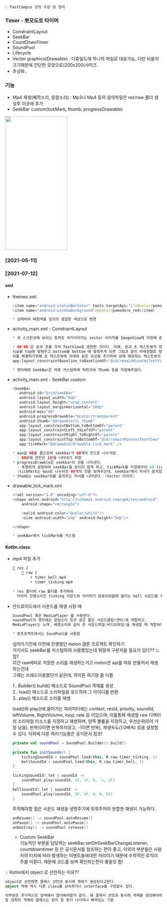 ```💡 FastCampus 강의 수강 및 정리```

### Timer - 뽀모도로 타이머
+ ConstraintLayout
+ SeekBar
+ CountDownTimer
+ SoundPool
+ Lifecycle
+ Vector graphics(Drawable) : 다중밀도에 하나의 파일로 대응가능, 다만 비용이 크기때문에 간단한 모양으로(200x200)사이즈
+ 추상화..

### 기능
+ Mp4 재생(째깍소리, 알람소리) : Mp3나 Mp4 등의 음악파일은 res/raw 폴더 생성후 이곳에 추가
+ SeekBar custom(tickMark, thumb, progressDrawable) 

<img src="https://user-images.githubusercontent.com/63087903/119834410-e3747280-bf3a-11eb-864e-d7e6e9ee92dd.jpg" width="200" height="430">

### [2021-05-11]
### [2021-07-12]

#### xml
+ themes.xml
  ```KOTLIN
  <item name="android:statusBarColor" tools:targetApi="l">@color/pomodoro_red</item>
  <item name="android:windowBackground">@color/pomodoro_red</item>
  
  * 상태바와 배경색을 임의의 동일한 색상으로 변경
  ```
+ activity_main.xml - ConstraintLayout
  ```KOTLIN
  * 위 스크린샷에 보이는 토마토 꼭지이미지는 vector 이미지를 ImageView에 지정해 준 것이며,
  
  * 00'00 은 분과 초를 각각 TextView로 표현한 것이다. 이때, 분과 초 텍스트뷰의 정렬을 constraintLayout 속성을 이용하여 
  top을 top에 맞춰주고 bottom을 bottom 에 맞춰주게 되면 그림과 같이 아래정렬로 맞춰지는것이 아니라 중앙정렬로 맞춰지게 된다.
  이를 해결하기위해 초 텍스트뷰에 아래와 같은 속성을 추가하여 분에 해당하는 텍스트뷰의 베이스 라인으로 정렬을 해주었다.
  app:layout_constraintBaseline_toBaselineOf="@id/remainMinutesTextView"  
  
  * 맨아래에 SeekBar은 따로 커스텀하여 틱마크와 Thumb 등을 지정해주었다.
  ```
+ activity_main.xml - SeekBar custom
  ```KOTLIN
  <SeekBar
     android:id="@+id/seekBar"
     android:layout_width="0dp"
     android:layout_height="wrap_content"
     android:layout_marginHorizontal="20dp"
     android:max="60"
     android:progressDrawable="@color/transparent"
     android:thumb="@drawable/ic_thumb"
     app:layout_constraintBottom_toBottomOf="parent"
     app:layout_constraintLeft_toLeftOf="parent"
     app:layout_constraintRight_toRightOf="parent"
     app:layout_constraintTop_toBottomOf="@id/remainMinutesTextView"
     app:tickMark="@drawable/drawable_tick_mark" />
  
  * max값 60을 줌으로써 seekbar가 60개의 칸으로 나누어짐 
    : 60분에 한칸은 1분을 나타내기 위함
  * progressDrawble은 seekbar의 선을 나타낸다. 
    : 투명하게 설정하여 seekBar를 보이지 않게 하고, tickMark를 지정해주어 60 tick이 보여진다.
    (tickMark는 max로 나누어진 60개의 칸을 보여주는데, seekbar에서 커서가 움직일 때 안착하는 곳? 이라고 생각하면 될듯)
  * thumb는 seekbar위를 움직이는 커서를 나타낸다. (Vector 이미지)
  ```
+ drawable_tick_mark.xml
  ```KOTLIN
  <?xml version="1.0" encoding="utf-8"?>
  <shape xmlns:android="http://schemas.android.com/apk/res/android"
      android:shape="rectangle">

      <solid android:color="@color/white"/>
      <size android:width="2dp" android:height="5dp"/>

  </shape>
  
  * seekBar에서 tickMark를 커스텀
  ```
#### Kotlin.class
+ mp4 파일 추가
  ```KOTLIN
  📂 res ⁅ 
      📂 raw ⁅
          ‣ timer_bell.mp4
          ‣ timer_ticking.mp4
          
  * res 폴더에 raw 폴더를 추가하여 
    타이머 진행소리인 tinking 사운드와 타이머가 완료되었을때 울리는 bell 사운드를 추가하였따.
  ```
+ 안드로이드에서 사운드를 재생 시킬 때 
  ```KOTLIN
  SoundPool 혹은 MediaPlayer 를 사용한다.
  soundPool의 경우에는 알림소리 등과 같은 짧은 사운드클립(연타)에 적합하고, 
  MediaPlayer는 노래, 배경소리와 같이 큰 사운드파일(비디오파일)을 재생할 때 적합하다.
  
  * 본프로젝트에서는 SoudPool을 사용함
  ```    
   
  넘어가기전에 이전에 진행했던 melon 클론 프로젝트 확인하기  
  거기서도 seekBar를 커스텀하여 사용했었는데 뭐랄까 구분지을 필요가 있다?? 느낌?  
  이건 raw에따로 저장한 소리를 재생하는거고 melon은 api를 따로 만들어서 재생하는건데  
  그때는 쓰레드이용했던거 같은데, 하이튼 여기랑 좀 다름  
  
  
  
  
  
  
   
    1.. Builder().build() 메소드로 SoundPool 객체를 생성  
    2.. load() 메소드로 소리파일을 로드하여 그 아이디를 반환  
    3.. play() 메소드로 소리를 재생  
    
    load()와 play()에 들어가는 파라미터에는 context, resId, priority, soundId, leftVolume, RightVolume, loop, rate 등 이있으며, 이를통해 재생할 raw 디렉터리 소리파일 리소스를 지정하고 재생하며, 양쪽 볼륨을 지정하고, 우선순위(0이 가장 낮음), 반복(0이면 반복하지않고, -1이면 반복), 재생속도(1.0배속) 등을 설정할 수 있다. 이외에 다른 여러기능들은 공식문서 참조!
    ```KOTLIN
    private val soundPool = SoundPool.Builder().build()
    ...
    private fun initSounds() {
        tickingSoundId = soundPool.load(this, R.raw.timer_ticking, 1)
        bellSoundId = soundPool.load(this, R.raw.timer_bell, 1)
    }
    ...
    tickingSoundId?.let { soundId ->
        soundPool.play(soundId, 1F, 1F, 0, -1, 1F)
    }
    bellSoundId?.let { soundId ->
        soundPool.play(soundId, 1F, 1F, 0, 0, 1F)
    }
    ```
    주의해야할 점은 사운드 재생을 생명주기에 맞춰주어야 원할한 재생이 가능하다.
    ```KOTLIN
    onResume() -> soundPool.autoResume()
    onPause() -> soundPool.autoPause()
    onDestroy() -> soundPool.release()
    ```
  - Custom SeekBar  
    기능적인 부분을 담당하는 seekBar.setOnSeekBarChangeListener, countdowntimer 등 은 공식문서를 참조하는 편이 좋고, 
    이외의 부분들은 사용자의 터치에 따라 발생하는 이벤트들에대한 처리이기 때문에 수학적인 로직이 주를 이룬다.
    때문에 코드를 보며 확인하는편이 좋을듯 함!
    
💡 Kotlin에서 object 로 선언하는 이유?? 
```KOTLIN
object로 선언하면 클래스 선언과 동시에 객체가 생성된다고한다.
object 객체 역시 다른 class를 상속하거나 interface를 구현할수 있다.

이부분은 추가적으로 검색해서 알아봐야할거 같다. 왜 클래서 선언과 동시에 객체를 생성해야하는지
등 정확히 객체와 클래스는 뭔지 등 뭔가 나사하나 빠져있는 기분
```
